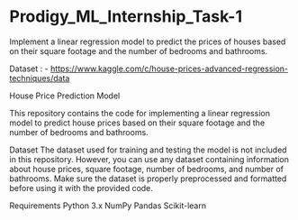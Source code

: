 # Prodigy_ML_Internship_Task-1

Implement a linear regression model to predict the prices of houses based on their square footage and the number of bedrooms and bathrooms.

Dataset : - https://www.kaggle.com/c/house-prices-advanced-regression-techniques/data

House Price Prediction Model

This repository contains the code for implementing a linear regression model to predict house prices based on their square footage and the number of bedrooms and bathrooms.

Dataset
The dataset used for training and testing the model is not included in this repository. However, you can use any dataset containing information about house prices, square footage, number of bedrooms, and number of bathrooms. Make sure the dataset is properly preprocessed and formatted before using it with the provided code.

Requirements
Python 3.x
NumPy
Pandas
Scikit-learn
